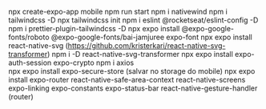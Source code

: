 npx create-expo-app mobile
npm run start 
npm i nativewind
npm i tailwindcss -D
npx tailwindcss init
npm i eslint @rocketseat/eslint-config -D
npm i prettier-plugin-tailwindcss -D 
npx expo install @expo-google-fonts/roboto @expo-google-fonts/bai-jamjuree expo-font
npx expo install react-native-svg (https://github.com/kristerkari/react-native-svg-transformer)
npm i -D react-native-svg-transformer
npx expo install expo-auth-session expo-crypto
npm i axios  
npx expo install expo-secure-store (salvar no storage do mobile)
npx expo install expo-router react-native-safe-area-context react-native-screens expo-linking expo-constants expo-status-bar react-native-gesture-handler   (router)